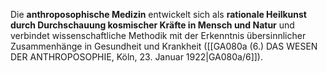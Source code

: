 
Die **anthroposophische Medizin** entwickelt sich als **rationale Heilkunst durch Durchschauung kosmischer Kräfte in Mensch und Natur** und verbindet wissenschaftliche Methodik mit der Erkenntnis übersinnlicher Zusammenhänge in Gesundheit und Krankheit ([[GA080a (6.) DAS WESEN DER ANTHROPOSOPHIE, Köln, 23. Januar 1922|GA080a/6]]).
